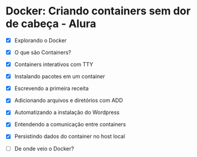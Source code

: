 # Docker: Criando containers sem dor de cabeça - Alura

- [x] Explorando o Docker
- [x] O que são Containers?
- [x] Containers interativos com TTY
- [x] Instalando pacotes em um container
- [x] Escrevendo a primeira receita
- [x] Adicionando arquivos e diretórios com ADD
- [x] Automatizando a instalação do Wordpress
- [x] Entendendo a comunicação entre containers
- [x] Persistindo dados do container no host local
- [ ] De onde veio o Docker?


